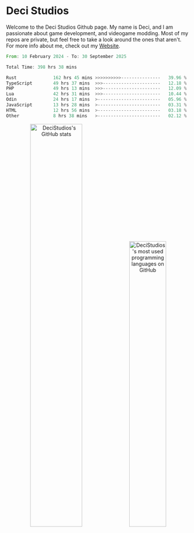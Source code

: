 # Deci Studios
Welcome to the Deci Studios Github page. My name is Deci, and I am passionate about game development, and videogame modding. Most of my repos are private, but feel free to take a look around the ones that aren't.
For more info about me, check out my <a href="https://decidev.co.uk" target="_blank">Website</a>.
<!--START_SECTION:waka-->

```rust
From: 10 February 2024 - To: 30 September 2025

Total Time: 398 hrs 38 mins

Rust              162 hrs 45 mins >>>>>>>>>>---------------   39.96 %
TypeScript        49 hrs 37 mins  >>>----------------------   12.18 %
PHP               49 hrs 13 mins  >>>----------------------   12.09 %
Lua               42 hrs 31 mins  >>>----------------------   10.44 %
Odin              24 hrs 17 mins  >------------------------   05.96 %
JavaScript        13 hrs 28 mins  >------------------------   03.31 %
HTML              12 hrs 56 mins  >------------------------   03.18 %
Other             8 hrs 38 mins   >------------------------   02.12 %
```

<!--END_SECTION:waka-->
<p align="center">
  <a href="https://github.com/anuraghazra/github-readme-stats" target="_blank"><img src="https://github-readme-stats.vercel.app/api?username=decistudios&show_icons=true&count_private=true&theme=omni&hide_border=true" alt="DeciStudios's GitHub stats" width="53.1%" /></a>
  <a href="https://github.com/anuraghazra/github-readme-stats" target="_blank"><img width="44.7%" src="https://github-readme-stats.vercel.app/api/top-langs/?username=decistudios&theme=omni&layout=compact&hide_border=true&langs_count=6" alt="DeciStudios's most used programming languages on GitHub" /></a>
</p>


